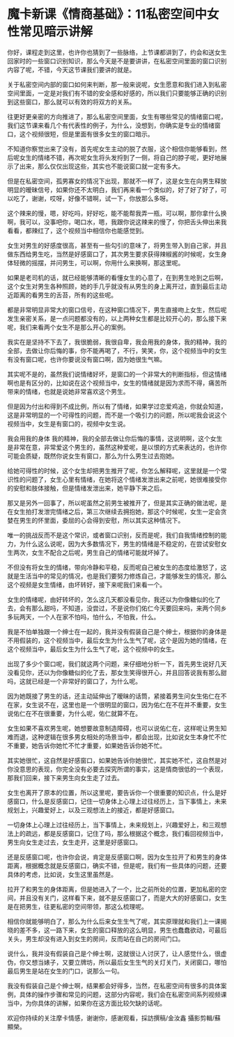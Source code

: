 # 魔卡新课《情商基础》：11私密空间中女性常见暗示讲解

你好，课程走到这里，也许你也猜到了一些脉络，上节课都讲到了，约会和送女生回家时的一些窗口识别知识，那么今天是不是要讲讲，在私密空间里面的窗口识别内容了呢，不错，今天这节课我们要讲的就是。

关于私密空间内部的窗口如何来判断，那一般来说呢，女生愿意和我们进入到私密空间里面，一定是对我们有不错的安全感和好感的，所以我们只要能够正确的识别到这些窗口，那么就可以有效的将双方的关系。

往更好更亲密的方向推进了，那么私密空间里面，女生有哪些常见的情绪窗口呢，我们这节课来看几个有代表性的例子，为什么，没想到，你确实是专业的情绪窗口，这个视频很短，但是里面有很多女生的窗口暗示。

不知道你察觉出来了没有，首先呢女生主动的脱了衣服，这个相信你能够看到，然后呢女生的情绪不错，再次呢女生将头发捋到了一侧，将自己的脖子呢，更好地展示了出来，那么仅仅出现这些，其实也不能说窗口就一定有多大。

但是在私密空间，孤男寡女的情况下出现，那就不一样了，这是女生在向男生释放明显的暧昧信号，如果你还不太明白，我们再来看一个类似的，好了好了好了，可以吃了，谢谢，哎呀，好像不错啊，试一下，你放那么多呀。

这个辣来的慢，嗯，好吃吗，好好吃，能不能帮我弄一瓶，可以啊，那你拿什么换啊，我可以，没事吧你，喝口水，嗯，我跟你说这辣来的慢了，你把舌头伸出来我看看，都辣红了，这个视频当中相信你也能感觉到。

女生对男生的好感度很高，甚至有一些勾引的意味了，将男生带入到自己家，并且做东西给男生吃，当然是好感窗口了，其次男生要求获得辣椒酱的时候呢，女生身体轻微的摇摆，并问男生，可以啊，你用什么来换啊，那这里呢。

如果是老司机的话，就已经能够清晰的看懂女生的心意了，在到男生呛到之后啊，这个女生对男生各种照顾，她的手几乎就没有从男生的身上离开过，直到最后主动近距离的看男生的舌苔，所有的这些呢。

都是非常明显非常大的窗口信号，在这种窗口情况下，男生直接吻上女生，然后呢发生亲密关系，是一点问题都没有的，以上两种女生都是比较开心的，那么接下来呢，我们来看两个女生不是那么开心的案例。

我实在是坚持不下去了，我很脆弱，我很自卑，我会用我的身体，我的精神，我的全部，去做让你后悔的事，你不能再喝了，不行，笑笑，你，这个视频当中的女生有没有窗口呢，也许你要说没有窗口啊，因为她很生气嘛。

其实呢不是的，虽然我们说情绪好坏，是窗口的一个非常大的判断指标，但这情绪啊也是有区分的，比如说在这个视频当中，女生的情绪就是因为求而不得，痛苦所带来的情绪，也就是说她非常喜欢这个男生。

但是因为付出和得到不成比例，所以有了情绪，如果学过恋爱鸡追，你就会知道，这是非常明显的一个可得性的问题，而不是一个吸引力的问题，所以呢我会说这个视频当中，女生是有窗口的，视频中女生说。

我会用我的身体 我的精神，我的全部去做让你后悔的事情，这说明啊，这个女生是非常在意，非常爱这个男生的，虽然这种爱呢，是以恨的方式来表达的，也许你可能会质疑，既然你说女生有窗口，那么为什么男生过去抱她。

给她可得性的时候，这个女生却把男生推开了呢，你怎么解释呢，这里就是一个常识性的问题了，女生心里有情绪，在她将这个情绪发泄出来之前呢，她很难接受你的安慰和肢体接触，但是情绪发泄出来，她平静下来之后。

那又是另外一回事了，所以呢虽然之前男生被推开了，但是其实正确的做法呢，是在女生拍打发泄完情绪之后，第三次继续去拥抱她，那这个时候呢，女生一定会贪婪在男生的怀里面，委屈的心会得到安慰，所以其实这种情况下。

唯一的挑战反而不是这个常识，或者窗口识别，反而是呢，我们自我情绪控制的能力，为什么这么说呢，因为大多数情况下，男生的情绪是不稳定的，在尝试安慰女生两次，女生不配合之后呢，男生自己的情绪可能就坏掉了。

不但没有将女生的情绪，带向冷静和平稳，反而呢自己被女生的态度给激怒了，这就是生活当中的常见的情况，也是我们要努力修炼自己，才能够发生的情况，那么这个视频是女生情绪，由坏转好，接下来呢我们来看一个。

女生的情绪呢，由好转坏的，怎么这几天都没看见你，我还以为你像糖似的化了去，会有那么甜吗，不知道，没尝过，不是说你们佑仁今天要回来吗，来两个同乡多玩两天，一个人在家不怕吗，怕什么，不怕我，什么。

我是不怕单独跟一个绅士在一起的，我并没有假装自己是个绅士，根据你的身体是不用假装的，这个视频当中，最后女生为什么生气了呢，这个是因为她的情绪，在这个视频当中，最后女生为什么生气了呢，这个视频中的女生。

出现了多少个窗口呢，我们就这两个问题，来仔细地分析一下，首先男生说好几天没看见你，还以为你像糖似的化了去，那女生笑得很开心，并且回答说我有那么甜吗，这就已经是一个非常好的窗口了，为什么呢。

因为她既接了男生的话，还主动延伸出了暧昧的话筒，紧接着男生问女生佑仁在不在家，女生说不在，这里也是一个很明显的窗口，因为佑仁在不在并不重要，女生说佑仁在不在很重要，为什么呢，佑仁就算不在。

女生如果不喜欢男生呢，她想要故意制造障碍，也可以说佑仁在，这样呢让男生知难而退，这种逻辑在很多男女相处的场景当中，都会出现，比如说女生本身忙不忙不重要，她告诉你她忙不忙才重要，如果她告诉你她不忙。

其实她很忙，这自然是好感窗口，如果她告诉你她很忙，其实她不忙，这自然是对你没意思的表现，你完全没有必要去探究所谓的事实，这是情商很低的一个表现，那我们回来，接下来男生向女生走了过去。

女生也离开了原本的位置，所以这里呢，要告诉你一个很重要的知识点，什么是好感窗口，什么是反感窗口，记住一切身体上心理上过往经历上，当下事情上，未来规划上，兴趣爱好上，以及三观想法上的接近，都是好感窗口。

一切身体上心理上过往经历上，当下事情上，未来规划上，兴趣爱好上，和三观想法上的疏远，都是反感窗口，记住了吗，那么根据这个概念，我们看回视频当中，男生向女生走过去，女生走开，这里是好感窗口。

还是反感窗口呢，也许你会说，肯定是反感窗口啊，因为女生拉开了和男生的身体距离，根据概念就是反感窗口，确实不错，但是呢，我们有一些具体的问题，还要具体的考虑，比如说，女生这里虽然是。

拉开了和男生的身体距离，但是她进入了一个，比之前所处的位置，更加私密的空间，并且没有关门，这样看下来，就不是反感窗口了，而是大大的好感窗口，女生是在把男生，往更私密的空间带领，那这么梳理呢。

相信你就能够明白了，那么为什么后来女生生气了呢，其实原理就和我们上一课揭晓的差不多，这一路下来，女生的窗口释放的这么明显，男生也蠢蠢欲动，可最后关头，男生却没有进入到女生的房间，反而站在自己的房间门口。

说什么，我并没有假装自己是个绅士啊，这就很让人讨厌了，让人感觉什么，很虚伪，你又想当婊子，又要立牌坊，所以最后女生生气的关灯关门，关闭窗口，哪怕最后男生是站在女生的门口，说那么一句。

我没有假装自己是个绅士啊，结果都会好得多，当然，在私密空间有很多的具体案例，具体的操作步骤和常见的问题，这部分内容呢，我们会在私密空间系列视频课当中，为你具体的讲解，如果你在这方面比较欠缺的话呢。

欢迎你持续的关注摩卡情感，谢谢你，感谢观看，採訪撰稿/金汝鑫 攝影剪輯/蘇顯榮。